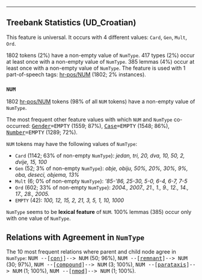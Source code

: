 

--------------------------------------------------------------------------------

## Treebank Statistics (UD_Croatian)

This feature is universal.
It occurs with 4 different values: `Card`, `Gen`, `Mult`, `Ord`.

1802 tokens (2%) have a non-empty value of `NumType`.
417 types (2%) occur at least once with a non-empty value of `NumType`.
385 lemmas (4%) occur at least once with a non-empty value of `NumType`.
The feature is used with 1 part-of-speech tags: [hr-pos/NUM]() (1802; 2% instances).

### `NUM`

1802 [hr-pos/NUM]() tokens (98% of all `NUM` tokens) have a non-empty value of `NumType`.

The most frequent other feature values with which `NUM` and `NumType` co-occurred: <tt><a href="Gender.html">Gender</a>=EMPTY</tt> (1559; 87%), <tt><a href="Case.html">Case</a>=EMPTY</tt> (1548; 86%), <tt><a href="Number.html">Number</a>=EMPTY</tt> (1289; 72%).

`NUM` tokens may have the following values of `NumType`:

* `Card` (1142; 63% of non-empty `NumType`): <em>jedan, tri, 20, dva, 10, 50, 2, dvije, 15, 100</em>
* `Gen` (52; 3% of non-empty `NumType`): <em>obje, obiju, 50%, 20%, 30%, 9%, oba, deseci, objema, 13%</em>
* `Mult` (6; 0% of non-empty `NumType`): <em>'85-'86, 25-30, 5-0, 6-4, 6-7, 7-5</em>
* `Ord` (602; 33% of non-empty `NumType`): <em>2004., 2007., 21., 1., 9., 12., 14., 17., 28., 2005.</em>
* `EMPTY` (42): <em>100, 12, 15, 2, 21, 3, 5, 1, 10, 1000</em>

`NumType` seems to be **lexical feature** of `NUM`. 100% lemmas (385) occur only with one value of `NumType`.

## Relations with Agreement in `NumType`

The 10 most frequent relations where parent and child node agree in `NumType`:
<tt>NUM --[<a href="../dep/conj.html">conj</a>]--> NUM</tt> (50; 96%),
<tt>NUM --[<a href="../dep/remnant.html">remnant</a>]--> NUM</tt> (30; 97%),
<tt>NUM --[<a href="../dep/compound.html">compound</a>]--> NUM</tt> (3; 100%),
<tt>NUM --[<a href="../dep/parataxis.html">parataxis</a>]--> NUM</tt> (1; 100%),
<tt>NUM --[<a href="../dep/nmod.html">nmod</a>]--> NUM</tt> (1; 100%).

